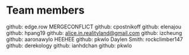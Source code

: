 # Team members
github: edge.row MERGECONFLICT
github: cpostnikoff 
github: elenajou 
github: hpang19
github: alice.in.realityland@gmail.com
github: izcheung
github: aaronawylo HEEHEE
github: pkwlo 
Daylen Smith: rockclimber147
github: derekology
github: ianhdchan
github: pkwlo
